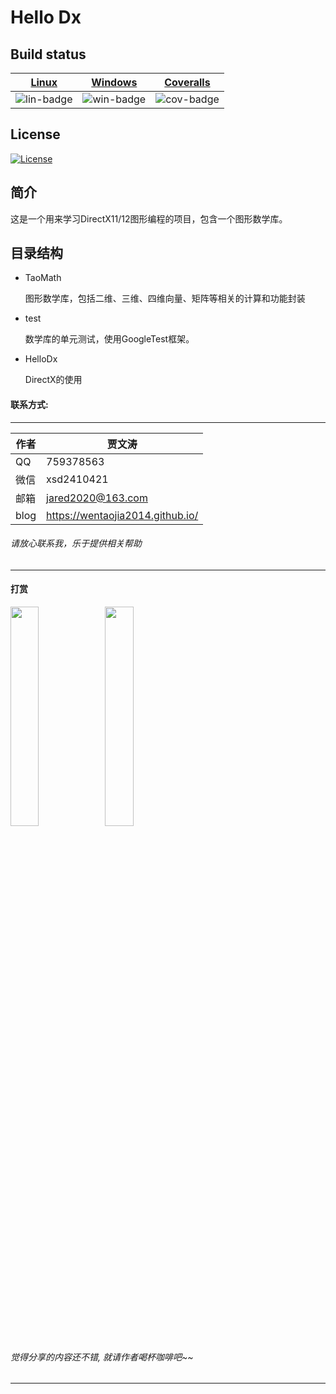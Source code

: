 # Hello Dx
## Build status

| [Linux][lin-link] | [Windows][win-link] | [Coveralls][cov-link] |
| :---------------: | :-----------------: | :-------------------: |
| ![lin-badge]      | ![win-badge]        | ![cov-badge]          |

[lin-badge]: https://travis-ci.org/wentaojia2014/HelloDirectX.svg?branch=master "Travis build status"
[lin-link]: https://travis-ci.org/wentaojia2014/HelloDirectX "Travis build status"
[win-badge]: https://ci.appveyor.com/api/projects/status/gup0dy0cc2d25m7o?svg=true "AppVeyor build status"
[win-link]: https://ci.appveyor.com/project/jiawentao/hellodirectx "AppVeyor build status"
[cov-badge]: https://coveralls.io/repos/github/wentaojia2014/HelloDirectX/badge.svg?branch=master "Coveralls coverage"
[cov-link]: https://coveralls.io/github/wentaojia2014/HelloDirectX?branch=master "Coveralls coverage"

## License
[![License](https://img.shields.io/badge/license-MIT-blue.svg)](https://github.com/wentaojia2014/TaoJson/blob/master/LICENSE)

## 简介

这是一个用来学习DirectX11/12图形编程的项目，包含一个图形数学库。

## 目录结构
- TaoMath

  图形数学库，包括二维、三维、四维向量、矩阵等相关的计算和功能封装

- test

  数学库的单元测试，使用GoogleTest框架。

- HelloDx

  DirectX的使用




#### 联系方式:
***
|作者|贾文涛|
|---|---|
|QQ|759378563|
|微信|xsd2410421|
|邮箱|jared2020@163.com|
|blog|https://wentaojia2014.github.io/|

###### 请放心联系我，乐于提供相关帮助
***
#### **打赏**
<img src="https://github.com/wentaojia2014/wentaojia2014.github.io/blob/master/img/weixin.jpg?raw=true" width="30%" height="30%" /><img src="https://github.com/wentaojia2014/wentaojia2014.github.io/blob/master/img/zhifubao.jpg?raw=true" width="30%" height="30%" />

###### 觉得分享的内容还不错, 就请作者喝杯咖啡吧~~
***